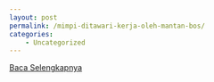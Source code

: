 ```yaml
---
layout: post
permalink: /mimpi-ditawari-kerja-oleh-mantan-bos/
categories:
    - Uncategorized
---
```


[Baca Selengkapnya](/05)